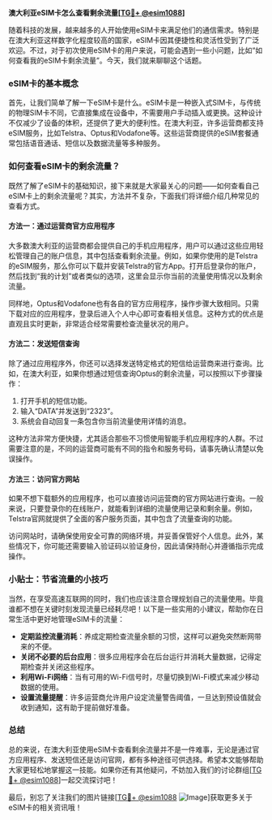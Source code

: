 **澳大利亚eSIM卡怎么查看剩余流量[[TG💪+ @esim1088](https://t.me/s/esim1088)]**

随着科技的发展，越来越多的人开始使用eSIM卡来满足他们的通信需求。特别是在澳大利亚这样数字化程度较高的国家，eSIM卡因其便捷性和灵活性受到了广泛欢迎。不过，对于初次使用eSIM卡的用户来说，可能会遇到一些小问题，比如“如何查看我的eSIM卡剩余流量”。今天，我们就来聊聊这个话题。

### eSIM卡的基本概念

首先，让我们简单了解一下eSIM卡是什么。eSIM卡是一种嵌入式SIM卡，与传统的物理SIM卡不同，它直接集成在设备中，不需要用户手动插入或更换。这种设计不仅减少了设备的体积，还提供了更大的便利性。在澳大利亚，许多运营商都支持eSIM服务，比如Telstra、Optus和Vodafone等。这些运营商提供的eSIM套餐通常包括语音通话、短信以及数据流量等多种服务。

### 如何查看eSIM卡的剩余流量？

既然了解了eSIM卡的基础知识，接下来就是大家最关心的问题——如何查看自己eSIM卡上的剩余流量呢？其实，方法并不复杂，下面我们将详细介绍几种常见的查看方式。

#### 方法一：通过运营商官方应用程序

大多数澳大利亚的运营商都会提供自己的手机应用程序，用户可以通过这些应用轻松管理自己的账户信息，其中包括查看剩余流量。例如，如果你使用的是Telstra的eSIM服务，那么你可以下载并安装Telstra的官方App。打开后登录你的账户，然后找到“我的计划”或者类似的选项，这里会显示你当前的流量使用情况以及剩余流量。

同样地，Optus和Vodafone也有各自的官方应用程序，操作步骤大致相同。只需下载对应的应用程序，登录后进入个人中心即可查看相关信息。这种方式的优点是直观且实时更新，非常适合经常需要检查流量状况的用户。

#### 方法二：发送短信查询

除了通过应用程序外，你还可以选择发送特定格式的短信给运营商来进行查询。比如，在澳大利亚，如果你想通过短信查询Optus的剩余流量，可以按照以下步骤操作：

1. 打开手机的短信功能。
2. 输入“DATA”并发送到“2323”。
3. 系统会自动回复一条包含你当前流量使用详情的消息。

这种方法非常方便快捷，尤其适合那些不习惯使用智能手机应用程序的人群。不过需要注意的是，不同的运营商可能有不同的指令和服务号码，请事先确认清楚以免误操作。

#### 方法三：访问官方网站

如果不想下载额外的应用程序，也可以直接访问运营商的官方网站进行查询。一般来说，只要登录你的在线账户，就能看到详细的流量使用记录和剩余量。例如，Telstra官网就提供了全面的客户服务页面，其中包含了流量查询的功能。

访问网站时，请确保使用安全可靠的网络环境，并妥善保管好个人信息。此外，某些情况下，你可能还需要输入验证码以验证身份，因此请保持耐心并遵循指示完成操作。

### 小贴士：节省流量的小技巧

当然，在享受高速互联网的同时，我们也应该注意合理规划自己的流量使用。毕竟谁都不想在关键时刻发现流量已经耗尽吧！以下是一些实用的小建议，帮助你在日常生活中更好地管理eSIM卡的流量：

- **定期监控流量消耗**：养成定期检查流量余额的习惯，这样可以避免突然断网带来的不便。
- **关闭不必要的后台应用**：很多应用程序会在后台运行并消耗大量数据，记得定期检查并关闭这些程序。
- **利用Wi-Fi网络**：当有可用的Wi-Fi信号时，尽量切换到Wi-Fi模式来减少移动数据的使用。
- **设置流量提醒**：许多运营商允许用户设定流量警告阈值，一旦达到预设值就会收到通知，这有助于提前做好准备。

### 总结

总的来说，在澳大利亚使用eSIM卡查看剩余流量并不是一件难事，无论是通过官方应用程序、发送短信还是访问官网，都有多种途径可供选择。希望本文能够帮助大家更轻松地掌握这一技能。如果你还有其他疑问，不妨加入我们的讨论群组[[TG💪+ @esim1088](https://t.me/s/esim1088)]一起交流探讨吧！

最后，别忘了关注我们的图片链接[[TG💪+ @esim1088](https://t.me/s/esim1088) ![Image](https://i.postimg.cc/4NQfJmqS/Snipaste-2025-05-13-00-14-12.png)]获取更多关于eSIM卡的相关资讯哦！